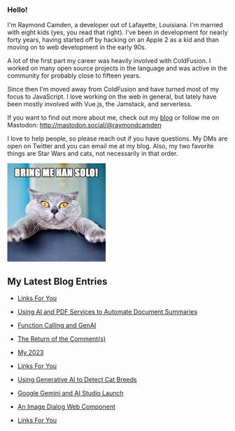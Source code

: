 ### Hello!

I'm Raymond Camden, a developer out of Lafayette, Louisiana. I'm married with eight kids (yes, you read that right). I've been in development for nearly forty years, having started off by hacking on an Apple 2 as a kid and than moving on to web development in the early 90s.

A lot of the first part my career was heavily involved with ColdFusion. I worked on many open source projects in the language and was active in the community for probably close to fifteen years. 

Since then I'm moved away from ColdFusion and have turned most of my focus to JavaScript. I love working on the web in general, but lately have been mostly involved with Vue.js, the Jamstack, and serverless. 

If you want to find out more about me, check out my [blog](https://www.raymondcamden.com) or follow me on Mastodon: <http://mastodon.social/@raymondcamden>

I love to help people, so please reach out if you have questions. My DMs are open on Twitter and you can email me at my blog. Also, my two favorite things are Star Wars and cats, not necessarily in that order.

![Star Wars cat](https://raw.githubusercontent.com/cfjedimaster/cfjedimaster/master/cat.jpg)

<!-- RSS -->
## My Latest Blog Entries

* [Links For You](https://www.raymondcamden.com/2024/01/13/links-for-you)

* [Using AI and PDF Services to Automate Document Summaries](https://www.raymondcamden.com/2024/01/08/using-ai-and-pdf-services-to-automate-document-summaries)

* [Function Calling and GenAI](https://www.raymondcamden.com/2024/01/03/function-calling-and-genai)

* [The Return of the Comment(s)](https://www.raymondcamden.com/2024/01/02/the-return-of-the-comments)

* [My 2023](https://www.raymondcamden.com/2023/12/30/my-2023)

* [Links For You](https://www.raymondcamden.com/2023/12/23/links-for-you)

* [Using Generative AI to Detect Cat Breeds](https://www.raymondcamden.com/2023/12/18/using-generative-ai-to-detect-cat-breeds)

* [Google Gemini and AI Studio Launch](https://www.raymondcamden.com/2023/12/14/google-gemini-and-ai-studio-launch)

* [An Image Dialog Web Component](https://www.raymondcamden.com/2023/12/13/an-image-dialog-web-component)

* [Links For You](https://www.raymondcamden.com/2023/12/10/links-for-you)

<!-- ENDRSS -->

